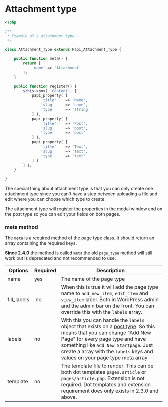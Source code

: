 # Attachment type

```php
<?php

/**
 * Example of a attachment type.
 */

class Attachment_Type extends Papi_Attachment_Type {

	public function meta() {
		return [
			'name' => 'Attachment'
		];
	}

	public function register() {
		$this->box( 'Content', [
			papi_property( [
				'title'    => 'Name',
				'slug'     => 'name',
				'type'     => 'string'
			] ),
			papi_property( [
				'title'    => 'Post',
				'slug'     => 'post',
				'type'     => 'post'
			] ),
			papi_property( [
				'title'    => 'Text',
				'slug'     => 'Text',
				'type'     => 'text'
			] )
		] );
	}

}
```

The special thing about attachment type is that you can only create one attachment type since you can't have a step between uploading a file and edit where you can choose which type to create.

The attachment type will register the properties in the modal window and on the post type so you can edit your fields on both pages.

### meta method

The `meta` is a required method of the page type class. It should return an array containing the required keys.

**Since 2.4.0** the method is called `meta` the old `page_type` method will still work but is deprecated and not recommended to use.

Options            | Required | Description
-------------------|----------|------------
name               | yes      | The name of the page type
fill_labels        | no       | When this is true it will add the page type name to `add_new_item`, `edit_item` and `view_item` label. Both in WordPress admin and the admin bar on the front. You can override this with the `labels` array.
labels             | no       | With this you can handle the `labels` object that exists on a [post type](http://codex.wordpress.org/Function_Reference/get_post_type_object). So this means that you can change "Add New Page" for every page type and have something like `Add New Startpage`. Just create a array with the `labels` keys and values on your page type meta array
template           | no       | The template file to render. This can be both dot templates `pages.article` or `pages/article.php`. Extension is not required. Dot templates and extension requirement does only exists in 2.3.0 and above.
